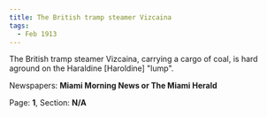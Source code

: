 ```yaml
---  
title: The British tramp steamer Vizcaina  
tags:  
  - Feb 1913  
---  
```

  
The British tramp steamer Vizcaina, carrying a cargo of coal, is hard aground on the Haraldine [Haroldine] "lump".  
  
Newspapers: **Miami Morning News or The Miami Herald**  
  
Page: **1**, Section: **N/A** 
